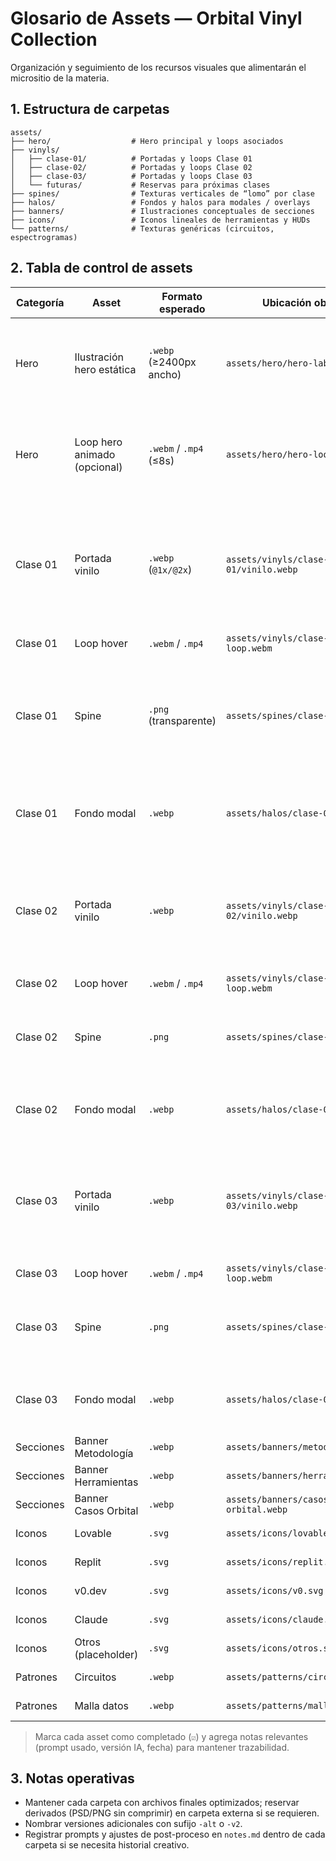 # Glosario de Assets — Orbital Vinyl Collection

Organización y seguimiento de los recursos visuales que alimentarán el micrositio de la materia.

## 1. Estructura de carpetas

```
assets/
├── hero/                  # Hero principal y loops asociados
├── vinyls/
│   ├── clase-01/          # Portadas y loops Clase 01
│   ├── clase-02/          # Portadas y loops Clase 02
│   ├── clase-03/          # Portadas y loops Clase 03
│   └── futuras/           # Reservas para próximas clases
├── spines/                # Texturas verticales de “lomo” por clase
├── halos/                 # Fondos y halos para modales / overlays
├── banners/               # Ilustraciones conceptuales de secciones
├── icons/                 # Iconos lineales de herramientas y HUDs
└── patterns/              # Texturas genéricas (circuitos, espectrogramas)
```

## 2. Tabla de control de assets

| Categoría | Asset | Formato esperado | Ubicación objetivo | Estado | Notas |
|-----------|-------|------------------|--------------------|--------|-------|
| Hero | Ilustración hero estática | `.webp` (≥2400px ancho) | `assets/hero/hero-lab.webp` | ☑ Listo | Recorte + upscale 2048×1280 desde Gemini (2025-10-28) |
| Hero | Loop hero animado (opcional) | `.webm` / `.mp4` (≤8s) | `assets/hero/hero-loop.webm` | ☑ Listo | Loop generado (Hailuo → recorte 4:5, ffmpeg, 2025-10-28) |
| Clase 01 | Portada vinilo | `.webp` (`@1x/@2x`) | `assets/vinyls/clase-01/vinilo.webp` | ☑ Listo | Imagen actualizada (Gemini) — prompt ajustado “corporate ai control room…” (2025-10-26) |
| Clase 01 | Loop hover | `.webm` / `.mp4` | `assets/vinyls/clase-01/vinilo-loop.webm` | ☐ Pendiente | Rotación / glow |
| Clase 01 | Spine | `.png` (transparente) | `assets/spines/clase-01.png` | ☑ Placeholder | Gradiente base generado con Pillow (2025-10-28). Reemplazar por textura final. |
| Clase 01 | Fondo modal | `.webp` | `assets/halos/clase-01.webp` | ☑ Placeholder | Gradiente oscuro orbital (script local, 2025-10-28). |
| Clase 02 | Portada vinilo | `.webp` | `assets/vinyls/clase-02/vinilo.webp` | ☑ Placeholder | Arte temporal generado con Pillow (2025-10-28). Sustituir por ilustración IA. |
| Clase 02 | Loop hover | `.webm` / `.mp4` | `assets/vinyls/clase-02/vinilo-loop.webm` | ☐ Pendiente | DJ coding |
| Clase 02 | Spine | `.png` | `assets/spines/clase-02.png` | ☑ Placeholder | Lomo placeholder gradiente (Pillow, 2025-10-28). |
| Clase 02 | Fondo modal | `.webp` | `assets/halos/clase-02.webp` | ☑ Placeholder | Glow rojizo base (script local, 2025-10-28). |
| Clase 03 | Portada vinilo | `.webp` | `assets/vinyls/clase-03/vinilo.webp` | ☑ Placeholder | Arte temporal generado con Pillow (2025-10-28). Sustituir por ilustración IA. |
| Clase 03 | Loop hover | `.webm` / `.mp4` | `assets/vinyls/clase-03/vinilo-loop.webm` | ☐ Pendiente | Galería IA |
| Clase 03 | Spine | `.png` | `assets/spines/clase-03.png` | ☑ Placeholder | Lomo placeholder gradiente (Pillow, 2025-10-28). |
| Clase 03 | Fondo modal | `.webp` | `assets/halos/clase-03.webp` | ☑ Placeholder | Glow cian base (script local, 2025-10-28). |
| Secciones | Banner Metodología | `.webp` | `assets/banners/metodologia.webp` | ☐ Pendiente | 16:9 o 3:2 |
| Secciones | Banner Herramientas | `.webp` | `assets/banners/herramientas.webp` | ☐ Pendiente | |
| Secciones | Banner Casos Orbital | `.webp` | `assets/banners/casos-orbital.webp` | ☐ Pendiente | |
| Iconos | Lovable | `.svg` | `assets/icons/lovable.svg` | ☐ Pendiente | Lineal rojo/cian |
| Iconos | Replit | `.svg` | `assets/icons/replit.svg` | ☐ Pendiente | |
| Iconos | v0.dev | `.svg` | `assets/icons/v0.svg` | ☐ Pendiente | |
| Iconos | Claude | `.svg` | `assets/icons/claude.svg` | ☐ Pendiente | |
| Iconos | Otros (placeholder) | `.svg` | `assets/icons/otros.svg` | ☐ Pendiente | Expandible |
| Patrones | Circuitos | `.webp` | `assets/patterns/circuitos.webp` | ☐ Pendiente | Para fondos |
| Patrones | Malla datos | `.webp` | `assets/patterns/malla-datos.webp` | ☐ Pendiente | |

> Marca cada asset como completado (`☑`) y agrega notas relevantes (prompt usado, versión IA, fecha) para mantener trazabilidad.

## 3. Notas operativas
- Mantener cada carpeta con archivos finales optimizados; reservar derivados (PSD/PNG sin comprimir) en carpeta externa si se requieren.
- Nombrar versiones adicionales con sufijo `-alt` o `-v2`.
- Registrar prompts y ajustes de post-proceso en `notes.md` dentro de cada carpeta si se necesita historial creativo.
